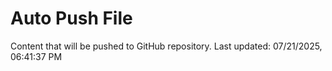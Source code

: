 # Auto Push File

Content that will be pushed to GitHub repository.
Last updated: 07/21/2025, 06:41:37 PM